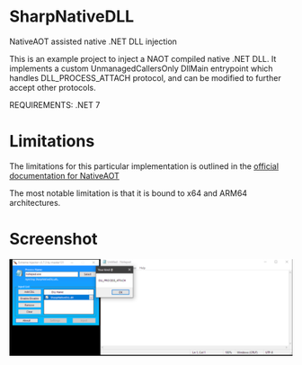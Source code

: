
#  SharpNativeDLL
NativeAOT assisted native .NET DLL injection

This is an example project to inject a NAOT compiled native .NET DLL.
It implements a custom UnmanagedCallersOnly DllMain entrypoint which handles DLL_PROCESS_ATTACH protocol, and can be modified to further accept other protocols.

REQUIREMENTS: .NET 7
  
#  Limitations
The limitations for this particular implementation is outlined in the [official documentation for NativeAOT](https://learn.microsoft.com/en-us/dotnet/core/deploying/native-aot/#limitations-of-native-aot-deployment)

The most notable limitation is that it is bound to x64 and ARM64 architectures.


#  Screenshot
![](https://github.com/ZeroLP/SharpNativeDLL/blob/main/Example.png)
